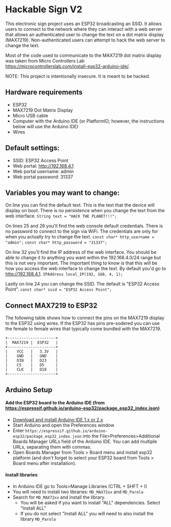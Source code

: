 # Hackable Sign V2
This electronic sign project uses an ESP32 broadcasting an SSID. It allows users to connect to the network where they can interact with a web server that allows an authenticated user to change the text on a dot matrix display (MAX7219). Non-authenticated users can attempt to hack the web server to change the text.

Most of the code used to communicate to the MAX7219 dot matrix display was taken from Micro Controllers Lab https://microcontrollerslab.com/install-esp32-arduino-ide/.

NOTE: This project is intentionally insecure. It is meant to be hacked. 

## Hardware requirements
- ESP32
- MAX7219 Dot Matrix Display
- Micro USB cable
- Computer with the Arduino IDE (or PlatformIO; however, the instructions below will use the Arduino IDE)
- Wires

## Default settings:
- SSID: ESP32 Access Point
- Web portal: http://192.168.4.1
- Web portal username: admin
- Web portal password: 31337

## Variables you may want to change:
On line  you can find the default text. This is the text that the device will display on boot. There is no persistence when you change the text from the web interface. 
```String text = "HACK THE PLANET!!!";```

On lines 25 and 26 you'll find the web console default credentials. There is no password to connect to the sign via WiFi. The credentials are only for when you actually try to change the text. 
```const char* http_username = "admin";```
```const char* http_password = "31337";```

On line 32 you'll find the IP address of the web interface. You should be able to change it to anything you want within the 192.168.4.0/24 range but this is not very important. The important thing to know is that this will be how you access the web interface to change the text. By default you'd go to http://192.168.4.1. 
```IPAddress local_IP(192, 168, 4, 1);```

Lastly on line 24 you can change the SSID. The default is "ESP32 Access Point".
```const char* ssid = "ESP32 Access Point";```

## Connect MAX7219 to ESP32
The following table shows how to connect the pins on the MAX7219 display to the ESP32 using wires. If the ESP32 has pins pre-sodered you can use the female to female wires that typically come bundled with the MAX7219. 
```
+---------------------+
|  MAX7219 |  ESP32   |
+---------------------+
|    VCC   |   3.3V   |
|    GND   |   GND    |
|    DIN   |   D23    |
|    CS    |   D5     |
|    CLK   |   D18    |
+---------------------+
```

## Arduino Setup
#### Add the ESP32 board to the Arduino IDE (from https://espressif.github.io/arduino-esp32/package_esp32_index.json)
- [Download and install Arduino IDE 1.x or 2.x](https://www.arduino.cc/en/software)
- Start Arduino and open the Preferences window 
- Enter ```https://espressif.github.io/arduino-esp32/package_esp32_index.json``` into the File>Preferences>Additional Boards Manager URLs field of the Arduino IDE. You can add multiple URLs, separating them with commas.
- Open Boards Manager from Tools > Board menu and install esp32 platform (and don't forget to select your ESP32 board from Tools > Board menu after installation).

#### Install libraries
- In Arduino IDE go to Tools>Manage Libraries (CTRL + SHFT + I)
- You will need to install two libraries: ```MD_MAX72xx``` and ```MD_Parola``` 
- Search for ```MD_MAX72xx``` and install the library. 
	- You will be asked if you want to install "ALL" dependencies. Select "Install ALL"
	- If you do not select "Install ALL" you will need to also install the library ```MD_Parola``` 

